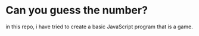 # Can you guess the number?
in this repo, i have tried to create a basic JavaScript program that is a game.